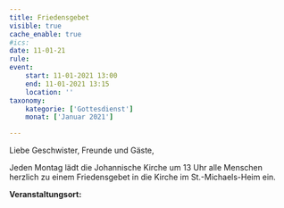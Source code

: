 ```yaml
---
title: Friedensgebet
visible: true
cache_enable: true
#ics: 
date: 11-01-21
rule: 
event:
	start: 11-01-2021 13:00
	end: 11-01-2021 13:15
	location: ''
taxonomy:
	kategorie: ['Gottesdienst']
	monat: ['Januar 2021']

---
```

Liebe Geschwister, Freunde und Gäste,

Jeden Montag lädt die Johannische Kirche um 13 Uhr alle Menschen herzlich zu einem Friedensgebet in die Kirche im St.-Michaels-Heim ein.



**Veranstaltungsort:** 

